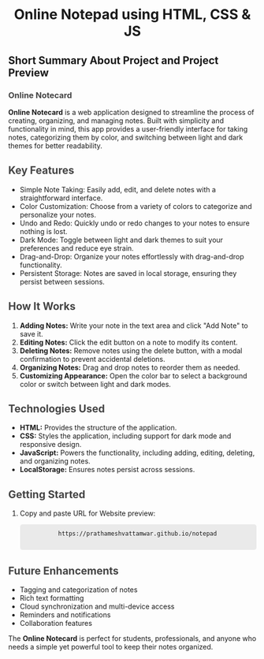 <div style="text-align: center">
  <h1>Online Notepad using HTML, CSS & JS</h1>
</div>

<h2>Short Summary About Project and Project Preview</h2>
<h3 style="color: #444;">Online Notecard</h3>

  <p><strong>Online Notecard</strong> is a web application designed to streamline the process of creating, organizing, and managing notes. Built with simplicity and functionality in mind, this app provides a user-friendly interface for taking notes, categorizing them by color, and switching between light and dark themes for better readability.</p>

  <h2 style="color: #444;">Key Features</h2>
  <ul>
    <li>Simple Note Taking: Easily add, edit, and delete notes with a straightforward interface.</li>
    <li>Color Customization: Choose from a variety of colors to categorize and personalize your notes.</li>
    <li>Undo and Redo: Quickly undo or redo changes to your notes to ensure nothing is lost.</li>
    <li>Dark Mode: Toggle between light and dark themes to suit your preferences and reduce eye strain.</li>
    <li>Drag-and-Drop: Organize your notes effortlessly with drag-and-drop functionality.</li>
    <li>Persistent Storage: Notes are saved in local storage, ensuring they persist between sessions.</li>
  </ul>

  <h2 style="color: #444;">How It Works</h2>
  <ol>
    <li><strong>Adding Notes:</strong> Write your note in the text area and click "Add Note" to save it.</li>
    <li><strong>Editing Notes:</strong> Click the edit button on a note to modify its content.</li>
    <li><strong>Deleting Notes:</strong> Remove notes using the delete button, with a modal confirmation to prevent accidental deletions.</li>
    <li><strong>Organizing Notes:</strong> Drag and drop notes to reorder them as needed.</li>
    <li><strong>Customizing Appearance:</strong> Open the color bar to select a background color or switch between light and dark modes.</li>
  </ol>

  <h2 style="color: #444;">Technologies Used</h2>
  <ul>
    <li><strong>HTML:</strong> Provides the structure of the application.</li>
    <li><strong>CSS:</strong> Styles the application, including support for dark mode and responsive design.</li>
    <li><strong>JavaScript:</strong> Powers the functionality, including adding, editing, deleting, and organizing notes.</li>
    <li><strong>LocalStorage:</strong> Ensures notes persist across sessions.</li>
  </ul>

  <h2 style="color: #444;">Getting Started</h2>
  <ol>
    <li>Copy and paste URL for Website preview:
      <pre style="background-color: #eaeaea; padding: 10px; border-radius: 5px;">
        <code>https://prathameshvattamwar.github.io/notepad</code>
      </pre>
    </li>
  </ol>

  <h2 style="color: #444;">Future Enhancements</h2>
  <ul>
    <li>Tagging and categorization of notes</li>
    <li>Rich text formatting</li>
    <li>Cloud synchronization and multi-device access</li>
    <li>Reminders and notifications</li>
    <li>Collaboration features</li>
  </ul>

  <p>The <strong>Online Notecard</strong> is perfect for students, professionals, and anyone who needs a simple yet powerful tool to keep their notes organized.</p>
